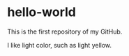 hello-world
==================

This is the first repository of my GitHub.

I like light color, such as light yellow.
